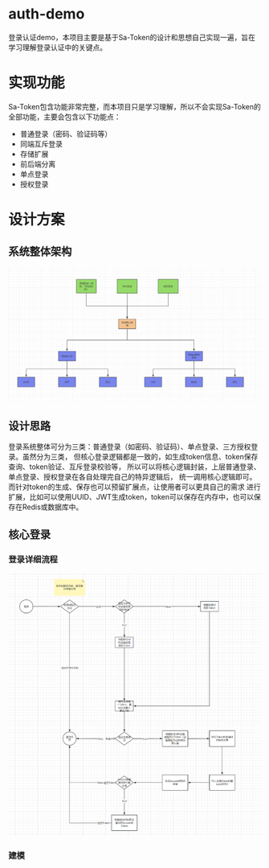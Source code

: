 # auth-demo
登录认证demo，本项目主要是基于Sa-Token的设计和思想自己实现一遍，旨在学习理解登录认证中的关键点。
# 实现功能
Sa-Token包含功能非常完整，而本项目只是学习理解，所以不会实现Sa-Token的全部功能，主要会包含以下功能点：
- 普通登录（密码、验证码等）
- 同端互斥登录
- 存储扩展
- 前后端分离
- 单点登录
- 授权登录
# 设计方案
## 系统整体架构
![img_1.png](img_1.png)
## 设计思路
登录系统整体可分为三类：普通登录（如密码、验证码）、单点登录、三方授权登录。虽然分为三类，
但核心登录逻辑都是一致的，如生成token信息、token保存查询、token验证、互斥登录校验等，
所以可以将核心逻辑封装，上层普通登录、单点登录、授权登录在各自处理完自己的特异逻辑后，
统一调用核心逻辑即可。而针对token的生成、保存也可以预留扩展点，让使用者可以更具自己的需求
进行扩展，比如可以使用UUID、JWT生成token，token可以保存在内存中，也可以保存在Redis或数据库中。
## 核心登录
### 登录详细流程
![img_2.png](img_2.png)
### 建模
